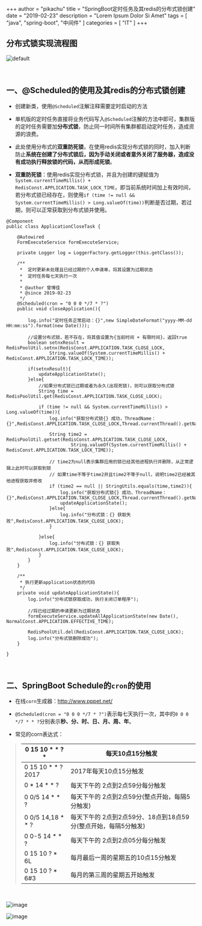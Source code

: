 +++
author = "pikachu"
title = "SpringBoot定时任务及其redis的分布式锁创建"
date = "2019-02-23"
description = "Lorem Ipsum Dolor Si Amet"
tags = [
	"java",
	"spring-boot",
	"中间件"
]
categories = [
    "IT"
]
+++


## 分布式锁实现流程图

![default](https://user-images.githubusercontent.com/38284818/53300510-3a360200-3883-11e9-9465-ee22e2dabc21.JPG)

&nbsp;

## 一、@Scheduled的使用及其redis的分布式锁创建
- 创建新类，使用`@Scheduled`注解注释需要定时启动的方法

- 单机版的定时任务直接将业务代码写入`@Scheduled`注解的方法中即可，集群版的定时任务需要加**分布式锁**，防止同一时间所有集群都启动定时任务，造成资源的浪费。

- 此处使用分布式的**双重防死锁**，在使用redis实现分布式锁的同时，加入判断防止**系统在创建了分布式锁后，因为手动关闭或者意外关闭了服务器，造成没有成功执行释放锁的代码，从而形成死锁**。

- **双重防死锁**：使用redis实现分布式锁，并且为创建的键赋值为`System.currentTimeMillis() + RedisConst.APPLICATION.TASK_LOCK_TIME`，即当前系统时间加上有效时间，若分布式锁已经存在，则使用`if (time != null && System.currentTimeMillis() > Long.valueOf(time))`判断是否过期，若过期，则可以正常获取到分布式锁并使用。

```
@Component
public class ApplicationCloseTask {

    @Autowired
    FormExecuteService formExecuteService;

    private Logger log = LoggerFactory.getLogger(this.getClass());

    /**
     *  定时更新未处理且已经过期的个人申请单，将其设置为过期状态
     *  定时任务每七天执行一次
     *
     * @author 曾博佳
     * @since 2019-02-23
     */
    @Scheduled(cron = "0 0 0 */7 * ?")
    public void closeApplication(){

        log.info("定时任务正常启动：{}",new SimpleDateFormat("yyyy-MM-dd HH:mm:ss").format(new Date()));

        //设置分布式锁，若不存在，将其值设置为{当前时间 + 有限时间}，返回true
        boolean setnxResult = RedisPoolUtil.setnx(RedisConst.APPLICATION.TASK_CLOSE_LOCK,
                String.valueOf(System.currentTimeMillis() + RedisConst.APPLICATION.TASK_LOCK_TIME));

        if(setnxResult){
            updateApplicationState();
        }else{
            //如果分布式锁已过期或者为永久(出现死锁)，则可以获取分布式锁
            String time = RedisPoolUtil.get(RedisConst.APPLICATION.TASK_CLOSE_LOCK);

            if (time != null && System.currentTimeMillis() > Long.valueOf(time)){
                log.info("获取分布式锁{} 成功，ThreadName：{}",RedisConst.APPLICATION.TASK_CLOSE_LOCK,Thread.currentThread().getName());

                String time2 = RedisPoolUtil.getset(RedisConst.APPLICATION.TASK_CLOSE_LOCK,
                        String.valueOf(System.currentTimeMillis() + RedisConst.APPLICATION.TASK_LOCK_TIME));

                // time2为null表示集群应用的锁已经其他进程执行并删除，从正常逻辑上此时可以获取到锁
                // 如果time不等于time2并且time2不等于null，说明time2已经被其他进程获取并修改
                if (time2 == null || StringUtils.equals(time,time2)){
                    log.info("获取分布式锁{} 成功，ThreadName：{}",RedisConst.APPLICATION.TASK_CLOSE_LOCK,Thread.currentThread().getName());
                    updateApplicationState();
                }else{
                    log.info("分布式锁：{} 获取失败",RedisConst.APPLICATION.TASK_CLOSE_LOCK);
                }

            }else{
                log.info("分布式锁：{} 获取失败",RedisConst.APPLICATION.TASK_CLOSE_LOCK);
            }
        }
    }

    /**
     * 执行更新application状态的代码
     */
    private void updateApplicationState(){
        log.info("分布式锁获取成功，执行关闭订单程序");

        //将已经过期的申请更新为过期状态
        formExecuteService.updateAllApplicationState(new Date(), NormalConst.APPLICATION.EFFECTIVE_TIME);

        RedisPoolUtil.del(RedisConst.APPLICATION.TASK_CLOSE_LOCK);
        log.info("分布式锁删除成功");
    }

}
```

&nbsp;

## 二、SpringBoot Schedule的`cron`的使用
- 在线`corn`生成器：http://www.pppet.net/

- `@Scheduled(cron = "0 0 0 */7 * ?")`表示每七天执行一次，其中的`0 0 0 */7 * * ?`分别表示**秒、分、时、日、月、周、年**。

- 常见的corn表达式：

> 0 15 10 * * ? * | 每天10点15分触发
> -- | --
> 0 15 10 * * ? 2017 | 2017年每天10点15分触发
> 0 * 14 * * ? | 每天下午的 2点到2点59分每分触发
> 0 0/5 14 * * ? | 每天下午的 2点到2点59分(整点开始，每隔5分触发)
> 0 0/5 14,18 * * ? | 每天下午的 2点到2点59分、18点到18点59分(整点开始，每隔5分触发)
> 0 0-5 14 * * ? | 每天下午的 2点到2点05分每分触发
> 0 15 10 ? * 6L | 每月最后一周的星期五的10点15分触发
> 0 15 10 ? * 6#3 | 每月的第三周的星期五开始触发

&nbsp;

![image](https://user-images.githubusercontent.com/38284818/53106458-1797a680-356e-11e9-90d2-bf2df148703d.png)

![image](https://user-images.githubusercontent.com/38284818/53106491-23836880-356e-11e9-8fdd-7c39903a7222.png)

